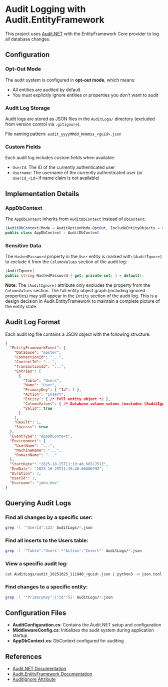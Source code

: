 # Audit Logging with Audit.EntityFramework

This project uses [Audit.NET](https://github.com/thepirat000/Audit.NET) with the EntityFramework Core provider to log all database changes.

## Configuration

### Opt-Out Mode

The audit system is configured in **opt-out mode**, which means:
- All entities are audited by default
- You must explicitly ignore entities or properties you don't want to audit

### Audit Log Storage

Audit logs are stored as JSON files in the `AuditLogs/` directory (excluded from version control via `.gitignore`).

File naming pattern: `audit_yyyyMMdd_HHmmss_<guid>.json`

### Custom Fields

Each audit log includes custom fields when available:
- `UserId`: The ID of the currently authenticated user
- `Username`: The username of the currently authenticated user (or `UserId_<id>` if name claim is not available)

## Implementation Details

### AppDbContext

The `AppDbContext` inherits from `AuditDbContext` instead of `DbContext`:

```csharp
[AuditDbContext(Mode = AuditOptionMode.OptOut, IncludeEntityObjects = true)]
public class AppDbContext : AuditDbContext
```

### Sensitive Data

The `HashedPassword` property in the `User` entity is marked with `[AuditIgnore]` to exclude it from the `ColumnValues` section of the audit log:

```csharp
[AuditIgnore]
public string HashedPassword { get; private set; } = default!;
```

**Note:** The `[AuditIgnore]` attribute only excludes the property from the `ColumnValues` section. The full entity object graph (including ignored properties) may still appear in the `Entity` section of the audit log. This is a design decision in Audit.EntityFramework to maintain a complete picture of the entity state.

## Audit Log Format

Each audit log file contains a JSON object with the following structure:

```json
{
  "EntityFrameworkEvent": {
    "Database": "master",
    "ConnectionId": "...",
    "ContextId": "...",
    "TransactionId": "...",
    "Entries": [
      {
        "Table": "Users",
        "Name": "User",
        "PrimaryKey": { "Id": 1 },
        "Action": "Insert",
        "Entity": { /* Full entity object */ },
        "ColumnValues": { /* Database column values (excludes [AuditIgnore] properties) */ },
        "Valid": true
      }
    ],
    "Result": 1,
    "Success": true
  },
  "EventType": "AppDbContext",
  "Environment": {
    "UserName": "...",
    "MachineName": "...",
    "DomainName": "..."
  },
  "StartDate": "2025-10-25T11:19:40.6651751Z",
  "EndDate": "2025-10-25T11:19:40.6680679Z",
  "Duration": 3,
  "UserId": 1,
  "Username": "john.doe"
}
```

## Querying Audit Logs

### Find all changes by a specific user:

```bash
grep -l '"UserId":123' AuditLogs/*.json
```

### Find all inserts to the Users table:

```bash
grep -l '"Table":"Users".*"Action":"Insert"' AuditLogs/*.json
```

### View a specific audit log:

```bash
cat AuditLogs/audit_20251025_111940_<guid>.json | python3 -m json.tool
```

### Find changes to a specific entity:

```bash
grep -l '"PrimaryKey":{"Id":5}' AuditLogs/*.json
```

## Configuration Files

- **AuditConfiguration.cs**: Contains the Audit.NET setup and configuration
- **MiddlewareConfig.cs**: Initializes the audit system during application startup
- **AppDbContext.cs**: DbContext configured for auditing

## References

- [Audit.NET Documentation](https://github.com/thepirat000/Audit.NET)
- [Audit.EntityFramework Documentation](https://github.com/thepirat000/Audit.NET/blob/master/src/Audit.EntityFramework/README.md)
- [AuditIgnore Attribute](https://github.com/thepirat000/Audit.NET#ignore-properties)
